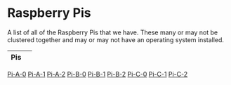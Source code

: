 
# Raspberry Pis

A list of all of the Raspberry Pis that we have. These many or may not be clustered together and may or may not have an operating system installed.

**Pis** ||
---|---
[Pi-A-0](pi-a-0/)
[Pi-A-1](pi-a-1/)
[Pi-A-2](pi-a-2/)
[Pi-B-0](pi-b-0/)
[Pi-B-1](pi-b-1/)
[Pi-B-2](pi-b-2/)
[Pi-C-0](pi-c-0/)
[Pi-C-1](pi-c-1/)
[Pi-C-2](pi-c-2/)
